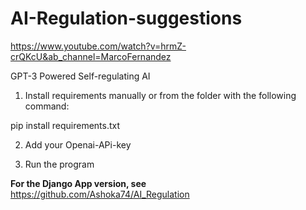 # AI-Regulation-suggestions

https://www.youtube.com/watch?v=hrmZ-crQKcU&ab_channel=MarcoFernandez

GPT-3 Powered Self-regulating AI


1) Install requirements manually or from the folder with the following command:

pip install requirements.txt


2) Add your Openai-APi-key


3) Run the program



<b> For the Django App version, see </b>
https://github.com/Ashoka74/AI_Regulation
